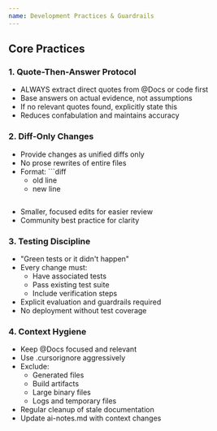 ```yaml
---
name: Development Practices & Guardrails
---
```


## Core Practices

### 1. Quote-Then-Answer Protocol
- ALWAYS extract direct quotes from @Docs or code first
- Base answers on actual evidence, not assumptions
- If no relevant quotes found, explicitly state this
- Reduces confabulation and maintains accuracy

### 2. Diff-Only Changes
- Provide changes as unified diffs only
- No prose rewrites of entire files
- Format: ```diff
  - old line
  + new line
  ```
- Smaller, focused edits for easier review
- Community best practice for clarity

### 3. Testing Discipline
- "Green tests or it didn't happen"
- Every change must:
  - Have associated tests
  - Pass existing test suite
  - Include verification steps
- Explicit evaluation and guardrails required
- No deployment without test coverage

### 4. Context Hygiene
- Keep @Docs focused and relevant
- Use .cursorignore aggressively
- Exclude:
  - Generated files
  - Build artifacts
  - Large binary files
  - Logs and temporary files
- Regular cleanup of stale documentation
- Update ai-notes.md with context changes

